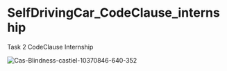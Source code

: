 # SelfDrivingCar_CodeClause_internship
Task 2 CodeClause Internship

![Cas-Blindness-castiel-10370846-640-352](https://github.com/matishajadhav/SelfDrivingCar_CodeClause_internship/assets/88977478/dcc6e6af-e70f-4d83-bdb5-9030fb89a353)


